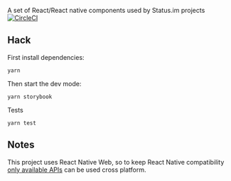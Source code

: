 A set of React/React native components used by Status.im projects [![CircleCI](https://img.shields.io/circleci/project/github/status-im/status-components.svg)](https://circleci.com/gh/status-im/status-components/tree/master)


## Hack

First install dependencies:

`yarn` 

Then start the dev mode:

`yarn storybook`

Tests

`yarn test`

## Notes

This project uses React Native Web, so to keep React Native compatibility [only available APIs](https://github.com/necolas/react-native-web#components) can be used cross platform.
